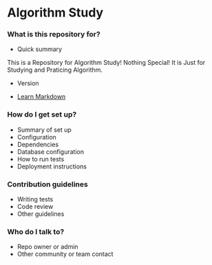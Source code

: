 
# Algorithm Study #

### What is this repository for? ###

* Quick summary

This is a Repository for Algorithm Study! 
Nothing Special! It is Just for Studying and Praticing Algorithm.

* Version

* [Learn Markdown](https://bitbucket.org/tutorials/markdowndemo)

### How do I get set up? ###

* Summary of set up
* Configuration
* Dependencies
* Database configuration
* How to run tests
* Deployment instructions

### Contribution guidelines ###

* Writing tests
* Code review
* Other guidelines

### Who do I talk to? ###

* Repo owner or admin
* Other community or team contact